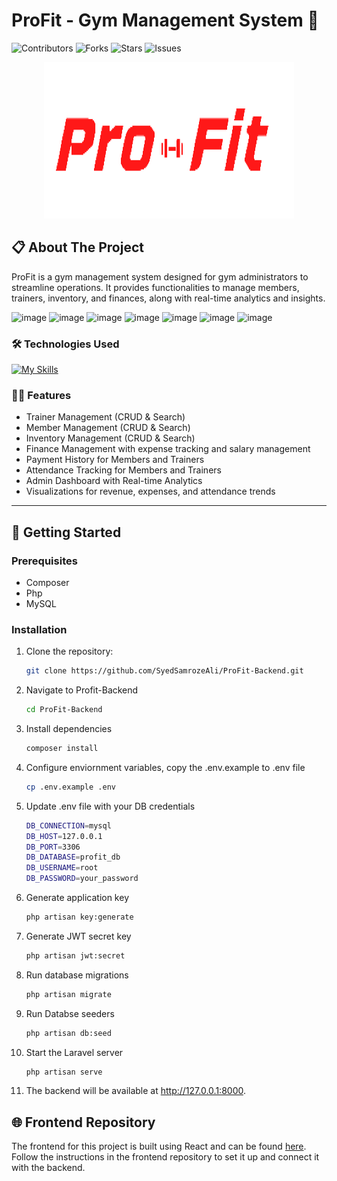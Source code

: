 # ProFit - Gym Management System 💪

![Contributors](https://img.shields.io/github/contributors/your_username/ProFit.svg?style=for-the-badge)
![Forks](https://img.shields.io/github/forks/your_username/ProFit.svg?style=for-the-badge)
![Stars](https://img.shields.io/github/stars/your_username/ProFit.svg?style=for-the-badge)
![Issues](https://img.shields.io/github/issues/your_username/ProFit.svg?style=for-the-badge)

<p align="center">
  <a href="https://github.com/SyedSamrozeAli/ProFit-Backend">
    <img src="public/images/profit-logo.png" alt="ProFit Logo" width="400" height="250">
  </a>
</p>

## 📋 About The Project

ProFit is a gym management system designed for gym administrators to streamline operations. It provides functionalities to manage members, trainers, inventory, and finances, along with real-time analytics and insights.


![image](https://github.com/user-attachments/assets/f367dfde-54a1-41f8-a0a9-d2a27b39e140)
![image](https://github.com/user-attachments/assets/d2202700-7cd5-4f65-b94f-aa6175b97a4e)
![image](https://github.com/user-attachments/assets/98a240a5-5d55-43c6-8acd-a26964ad78cf)
![image](https://github.com/user-attachments/assets/4eab3cbe-2ec1-44b8-b2bd-a83bf0388e9b)
![image](https://github.com/user-attachments/assets/502eeb37-288f-4906-8a57-860ba796c387)
![image](https://github.com/user-attachments/assets/b4610c8f-fca6-4c8b-a086-87f9cf8b1145)
![image](https://github.com/user-attachments/assets/ca69da00-3370-4c2c-ae01-5417358de012)






### 🛠️ Technologies Used

[![My Skills](https://skillicons.dev/icons?i=react,laravel,tailwind,mysql,php)](https://skillicons.dev)

### 🧑‍💻 Features

- Trainer Management (CRUD & Search)
- Member Management (CRUD & Search)
- Inventory Management (CRUD & Search)
- Finance Management with expense tracking and salary management
- Payment History for Members and Trainers
- Attendance Tracking for Members and Trainers
- Admin Dashboard with Real-time Analytics
- Visualizations for revenue, expenses, and attendance trends

---

## 🚀 Getting Started

### Prerequisites

- Composer
- Php
- MySQL

### Installation

1. Clone the repository:
   ```bash
   git clone https://github.com/SyedSamrozeAli/ProFit-Backend.git

2. Navigate to Profit-Backend
    ```bash
    cd ProFit-Backend

3. Install dependencies
    ```bash
    composer install

4. Configure enviornment variables, copy the .env.example to .env file
    ```bash
    cp .env.example .env

5. Update .env file with your DB credentials
    ```bash
    DB_CONNECTION=mysql
    DB_HOST=127.0.0.1
    DB_PORT=3306
    DB_DATABASE=profit_db
    DB_USERNAME=root
    DB_PASSWORD=your_password


6. Generate application key
   ```bash
   php artisan key:generate

7. Generate JWT secret key
   ```bash
   php artisan jwt:secret

8. Run database migrations
   ```bash
   php artisan migrate

9. Run Databse seeders
   ```bash
   php artisan db:seed

10. Start the Laravel server
    ```bash
    php artisan serve

11. The backend will be available at http://127.0.0.1:8000.


## 🌐 Frontend Repository
The frontend for this project is built using React and can be found <a href="https://github.com/SyedSamrozeAli/ProFit-Frontend">here</a>.
Follow the instructions in the frontend repository to set it up and connect it with the backend.
    

